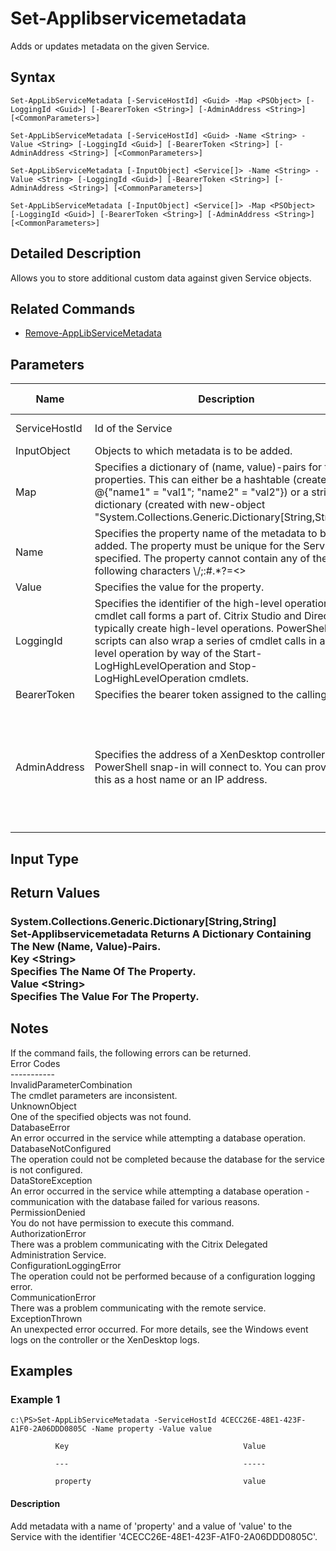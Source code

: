 ﻿
# Set-Applibservicemetadata
Adds or updates metadata on the given Service.
## Syntax
```
Set-AppLibServiceMetadata [-ServiceHostId] <Guid> -Map <PSObject> [-LoggingId <Guid>] [-BearerToken <String>] [-AdminAddress <String>] [<CommonParameters>]

Set-AppLibServiceMetadata [-ServiceHostId] <Guid> -Name <String> -Value <String> [-LoggingId <Guid>] [-BearerToken <String>] [-AdminAddress <String>] [<CommonParameters>]

Set-AppLibServiceMetadata [-InputObject] <Service[]> -Name <String> -Value <String> [-LoggingId <Guid>] [-BearerToken <String>] [-AdminAddress <String>] [<CommonParameters>]

Set-AppLibServiceMetadata [-InputObject] <Service[]> -Map <PSObject> [-LoggingId <Guid>] [-BearerToken <String>] [-AdminAddress <String>] [<CommonParameters>]
```
## Detailed Description
Allows you to store additional custom data against given Service objects.


## Related Commands

* [Remove-AppLibServiceMetadata](../Remove-AppLibServiceMetadata/)
## Parameters
| Name   | Description | Required? | Pipeline Input | Default Value |
| --- | --- | --- | --- | --- |
| ServiceHostId | Id of the Service | true | true (ByValue, ByPropertyName) |  |
| InputObject | Objects to which metadata is to be added. | true | true (ByValue) |  |
| Map | Specifies a dictionary of (name, value)-pairs for the properties. This can either be a hashtable (created with @{"name1" = "val1"; "name2" = "val2"}) or a string dictionary (created with new-object "System.Collections.Generic.Dictionary\[String,String\]"). | true | true (ByValue) |  |
| Name | Specifies the property name of the metadata to be added. The property must be unique for the Service specified. The property cannot contain any of the following characters \\/;:#.\*?=&lt;&gt;|\[\]()"' | true | false |  |
| Value | Specifies the value for the property. | true | false |  |
| LoggingId | Specifies the identifier of the high-level operation this cmdlet call forms a part of. Citrix Studio and Director typically create high-level operations. PowerShell scripts can also wrap a series of cmdlet calls in a high-level operation by way of the Start-LogHighLevelOperation and Stop-LogHighLevelOperation cmdlets. | false | false |  |
| BearerToken | Specifies the bearer token assigned to the calling user | false | false |  |
| AdminAddress | Specifies the address of a XenDesktop controller the PowerShell snap-in will connect to. You can provide this as a host name or an IP address. | false | false | Localhost. Once a value is provided by any cmdlet, this value becomes the default. |

## Input Type

### 

## Return Values

### System.Collections.Generic.Dictionary\[String,String\]<br>   Set-Applibservicemetadata Returns A Dictionary Containing The New (Name, Value)-Pairs.<br>    Key &lt;String&gt;<br>        Specifies The Name Of The Property.<br>    Value &lt;String&gt;<br>        Specifies The Value For The Property.

## Notes
If the command fails, the following errors can be returned.<br>    Error Codes<br>    -----------<br>    InvalidParameterCombination<br>        The cmdlet parameters are inconsistent.<br>    UnknownObject<br>        One of the specified objects was not found.<br>    DatabaseError<br>        An error occurred in the service while attempting a database operation.<br>    DatabaseNotConfigured<br>        The operation could not be completed because the database for the service is not configured.<br>    DataStoreException<br>        An error occurred in the service while attempting a database operation - communication with the database failed for various reasons.<br>    PermissionDenied<br>        You do not have permission to execute this command.<br>    AuthorizationError<br>        There was a problem communicating with the Citrix Delegated Administration Service.<br>    ConfigurationLoggingError<br>        The operation could not be performed because of a configuration logging error.<br>    CommunicationError<br>        There was a problem communicating with the remote service.<br>    ExceptionThrown<br>        An unexpected error occurred.  For more details, see the Windows event logs on the controller or the XenDesktop logs.
## Examples

### Example 1
```
c:\PS>Set-AppLibServiceMetadata -ServiceHostId 4CECC26E-48E1-423F-A1F0-2A06DDD0805C -Name property -Value value

          Key                                       Value

          ---                                       -----

          property                                  value
```
#### Description
Add metadata with a name of 'property' and a value of 'value' to the Service with the identifier '4CECC26E-48E1-423F-A1F0-2A06DDD0805C'.
